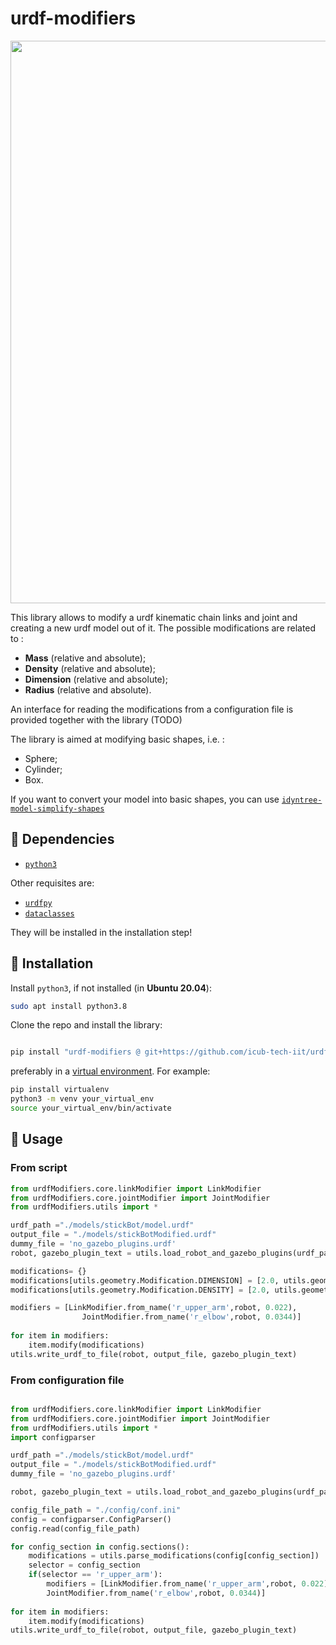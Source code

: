 # urdf-modifiers
<img src="https://user-images.githubusercontent.com/56030908/144103210-44302013-2d99-4b5b-99c1-cd36fa906dde.png" width="900">


This library allows to modify a urdf kinematic chain links and joint and creating a new  urdf model out of it. 
The possible modifications are related to : 
- **Mass** (relative and absolute);
- **Density** (relative and absolute);
- **Dimension** (relative and absolute);
- **Radius** (relative and absolute). 

An interface for reading the modifications from a configuration file is provided together with the library (TODO) 

The library is aimed at modifying basic shapes, i.e. : 
- Sphere; 
- Cylinder; 
- Box.

If you want to convert your model into basic shapes, you can use [`idyntree-model-simplify-shapes`](https://github.com/robotology/idyntree#idyntree-model-simplify-shapes)
## :hammer: Dependencies

- [`python3`](https://wiki.python.org/moin/BeginnersGuide)

Other requisites are:

- [`urdfpy`](https://github.com/mmatl/urdfpy)
- [`dataclasses`](https://pypi.org/project/dataclasses/)

They will be installed in the installation step!

## :floppy_disk: Installation

Install `python3`, if not installed (in **Ubuntu 20.04**):

```bash
sudo apt install python3.8
```

Clone the repo and install the library:

```bash

pip install "urdf-modifiers @ git+https://github.com/icub-tech-iit/urdf-modifiers"

```

preferably in a [virtual environment](https://docs.python.org/3/library/venv.html#venv-def). For example:

```bash
pip install virtualenv
python3 -m venv your_virtual_env
source your_virtual_env/bin/activate
```

## :rocket: Usage

### From script

```python
from urdfModifiers.core.linkModifier import LinkModifier
from urdfModifiers.core.jointModifier import JointModifier
from urdfModifiers.utils import *

urdf_path ="./models/stickBot/model.urdf"
output_file = "./models/stickBotModified.urdf"
dummy_file = 'no_gazebo_plugins.urdf'
robot, gazebo_plugin_text = utils.load_robot_and_gazebo_plugins(urdf_path,dummy_file)

modifications= {}
modifications[utils.geometry.Modification.DIMENSION] = [2.0, utils.geometry.Modification.MULTIPLIER] # Relative modification
modifications[utils.geometry.Modification.DENSITY] = [2.0, utils.geometry.Modification.MULTIPLIER] # Relative modification

modifiers = [LinkModifier.from_name('r_upper_arm',robot, 0.022),
                JointModifier.from_name('r_elbow',robot, 0.0344)]
                
for item in modifiers:
    item.modify(modifications)
utils.write_urdf_to_file(robot, output_file, gazebo_plugin_text)  
```

### From configuration file 

```python

from urdfModifiers.core.linkModifier import LinkModifier
from urdfModifiers.core.jointModifier import JointModifier
from urdfModifiers.utils import *
import configparser

urdf_path ="./models/stickBot/model.urdf"
output_file = "./models/stickBotModified.urdf"
dummy_file = 'no_gazebo_plugins.urdf'

robot, gazebo_plugin_text = utils.load_robot_and_gazebo_plugins(urdf_path,dummy_file)

config_file_path = "./config/conf.ini"
config = configparser.ConfigParser()
config.read(config_file_path)

for config_section in config.sections():
    modifications = utils.parse_modifications(config[config_section])
    selector = config_section
    if(selector == 'r_upper_arm'):
        modifiers = [LinkModifier.from_name('r_upper_arm',robot, 0.022),
        JointModifier.from_name('r_elbow',robot, 0.0344)]
                        
for item in modifiers:
    item.modify(modifications)
utils.write_urdf_to_file(robot, output_file, gazebo_plugin_text)

```
